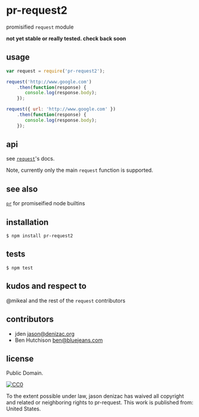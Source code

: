 pr-request2
===========
promisified `request` module

**not yet stable or really tested. check back soon**

## usage

```javascript
var request = require('pr-request2');

request('http://www.google.com')
    .then(function(response) {
       console.log(response.body);
    });

request({ url: 'http://www.google.com' })
    .then(function(response) {
       console.log(response.body);
    });
```

## api

see [`request`](https://npmjs.org/request)'s docs.

Note, currently only the main `request` function is supported.

## see also

[`pr`](https://npm.im/pr) for promiseified node builtins

## installation

    $ npm install pr-request2

## tests

    $ npm test

## kudos and respect to

@mikeal and the rest of the `request` contributors

## contributors

* jden <jason@denizac.org>
* Ben Hutchison <ben@bluejeans.com>

## license

Public Domain.

<a rel="license"
   href="http://creativecommons.org/publicdomain/zero/1.0/">
  <img src="http://i.creativecommons.org/p/zero/1.0/88x31.png" style="border-style: none;" alt="CC0" />
</a>

To the extent possible under law, jason denizac has waived all copyright and related or neighboring rights to pr-request. This work is published from: United States.
